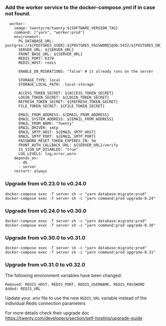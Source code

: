### Add the worker service to the docker-compose.yml if in case not found.
```
  worker:
    image: twentycrm/twenty:${SOFTWARE_VERSION_TAG}
    command: ["yarn", "worker:prod"]
    environment:
      PG_DATABASE_URL: postgres://${POSTGRES_USER}:${POSTGRES_PASSWORD}@db:5432/${POSTGRES_DB}
      SERVER_URL: ${SERVER_URL}
      FRONT_BASE_URL: ${SERVER_URL}
      REDIS_PORT: 6379
      REDIS_HOST: redis

      ENABLE_DB_MIGRATIONS: "false" # it already runs on the server

      STORAGE_TYPE: local
      STORAGE_LOCAL_PATH: .local-storage

      ACCESS_TOKEN_SECRET: ${ACCESS_TOKEN_SECRET}
      LOGIN_TOKEN_SECRET: ${LOGIN_TOKEN_SECRET}
      REFRESH_TOKEN_SECRET: ${REFRESH_TOKEN_SECRET}
      FILE_TOKEN_SECRET: ${FILE_TOKEN_SECRET}

      EMAIL_FROM_ADDRESS: ${EMAIL_FROM_ADDRESS}
      EMAIL_SYSTEM_ADDRESS: ${EMAIL_FROM_ADDRESS}
      EMAIL_FROM_NAME: "Twenty"
      EMAIL_DRIVER: smtp
      EMAIL_SMTP_HOST: ${EMAIL_SMTP_HOST}
      EMAIL_SMTP_PORT: ${EMAIL_SMTP_PORT}
      PASSWORD_RESET_TOKEN_EXPIRES_IN: 5m
      FRONT_AUTH_CALLBACK_URL: ${SERVER_URL}/verify
      IS_SIGN_UP_DISABLED: "true"
      LOG_LEVELS: log,error,warn
    depends_on:
      - db
      - server
    restart: always
```

### Upgrade from v0.23.0 to v0.24.0
```
docker-compose exec -T server sh -c "yarn database:migrate:prod"
docker-compose exec -T server sh -c "yarn command:prod upgrade-0.24"
```
### Upgrade from v0.24.0 to v0.30.0
```
docker-compose exec -T server sh -c "yarn database:migrate:prod"
docker-compose exec -T server sh -c "yarn command:prod upgrade-0.30"
```

### Upgrade from v0.30.0 to v0.31.0
```
docker-compose exec -T server sh -c "yarn database:migrate:prod"
docker-compose exec -T server sh -c "yarn command:prod upgrade-0.31"
```
### Upgrade from v0.31.0 to v0.32.0
The following environment variables have been changed:
```
Removed: REDIS_HOST, REDIS_PORT, REDIS_USERNAME, REDIS_PASSWORD
Added: REDIS_URL
```
Update your .env file to use the new `REDIS_URL` variable instead of the individual Redis connection parameters


For more details check their upgrade doc https://twenty.com/developers/section/self-hosting/upgrade-guide
